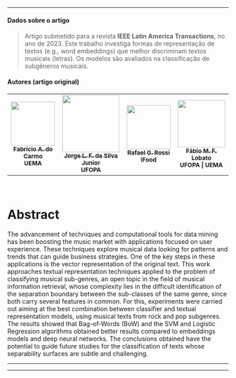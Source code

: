 ## 
***
#### **Dados sobre o artigo**
> Artigo submetido para a revista **IEEE Latin America Transactions**, no ano de 2023. Este trabalho investiga formas de representação de textos (e.g., word embeddings) que melhor discriminam textos musicais (letras). Os modelos são avaliados na classificação de subgêneros musicais. 

#### **Autores (artigo original)**
<table>
  <tr>
    <td align="center"><a href="http://lattes.cnpq.br/5415578583738595"><img style="width: 100px; height:auto;" src="https://drive.google.com/file/d/1_QEVJ2tIYhJorV9nnoKeXjJpZLTuB6BA/view?usp=share_link" width="100px;" alt=""/><br /><sub><b>Fabrício A. do Carmo</b></sub></a><br /><sub><b>UEMA</b></sub></a></td>
    <td align="center"><a href="http://lattes.cnpq.br/4856853219520680"><img style="width: 130px; height:auto;" src="http://servicosweb.cnpq.br/wspessoa/servletrecuperafoto?tipo=1&id=K8376390Z9" width="100px;" alt=""/><br /><sub><b>Jorge L. F. da Silva Junior</b></sub></a><br /><sub><b>UFOPA</b></sub></a></td>
    <td align="center"><a href="http://lattes.cnpq.br/0426846510205467"><img style="width: 100px; height:auto;" src="https://bit.ly/3Ej189W" width="100px;" alt=""/><br /><sub><b>Rafael G. Rossi</b></sub></a><br /><sub><b>iFood</b></sub></a></td>
    <td align="center"><a href="http://lattes.cnpq.br/8320014491229434"><img style="width: 108px; height:auto;" src="http://servicosweb.cnpq.br/wspessoa/servletrecuperafoto?tipo=1&id=K4450672H1" width="100px;" alt=""/><br /><sub><b>Fábio M. F. Lobato</b></sub></a><br /><sub><b>UFOPA | UEMA</b></sub></a></td>
  </tr>
<table>


<br>

# Abstract

The advancement of techniques and computational tools for data mining has been boosting the music market with applications focused on user experience. These techniques explore musical data looking for patterns and trends that can guide business strategies. One of the key steps in these applications is the vector representation of the original text. This work approaches textual representation techniques applied to the problem of classifying musical sub-genres, an open topic in the field of musical information retrieval, whose complexity lies in the difficult identification of the separation boundary between the sub-classes of the same genre, since both carry several features in common. For this, experiments were carried out aiming at the best combination between classifier and textual representation models, using musical texts from rock and pop subgenres. The results showed that Bag-of-Words (BoW) and the SVM and Logistic Regression algorithms obtained better results compared to embeddings models and deep neural networks. The conclusions obtained have the potential to guide future studies for the classification of texts whose separability surfaces are subtle and challenging.


---

------------------------------------------
